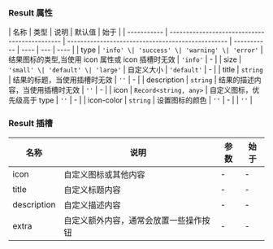 ### Result 属性

| 名称        | 类型                                          | 说明                                              | 默认值      | 始于 |
| ----------- | --------------------------------------------- | ------------------------------------------------- | ----------- | ---- | --- | ---- |
| type        | `'info' \| 'success' \| 'warning' \| 'error'` | 结果图标的类型,当使用 icon 属性或 icon 插槽时无效 | `'info'`    | -    |
| size        | `'small' \| 'default' \| 'large'`             | 自定义大小                                        | `'default'` | -    |
| title       | `string`                                      | 结果的标题，当使用插槽时无效                      | `''`        | -    |
| description | `string`                                      | 结果的描述内容，当使用插槽时无效                  | `''`        | -    |
| icon        | `Record<string, any>`                         | 自定义图标，优先级高于 type                       | `''`        | -    |
| icon-color  | `string`                                      | 设置图标的颜色                                    | `''`        | -    |     | `''` |

### Result 插槽

| 名称        | 说明                                   | 参数 | 始于 |
| ----------- | -------------------------------------- | ---- | ---- |
| icon        | 自定义图标或其他内容                   | -    | -    |
| title       | 自定义标题内容                         | -    | -    |
| description | 自定义描述内容                         | -    | -    |
| extra       | 自定义额外内容，通常会放置一些操作按钮 | -    | -    |
